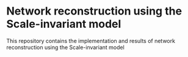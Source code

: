 # Network reconstruction using the Scale-invariant model

This repository contains the implementation and results of network reconstruction using the Scale-invariant model


